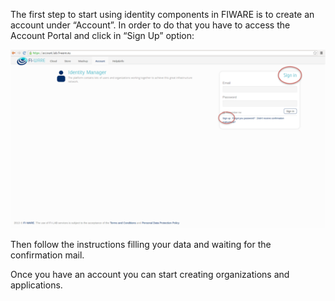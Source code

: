 The first step to start using identity components in FIWARE is to create an
account under “Account”. In order to do that you have to access the Account
Portal and click in “Sign Up” option:

[![HowToCreateYourIdentityInFIWARE1](images/HowToCreateYourIdentityInFIWARE1.png)](images/HowToCreateYourIdentityInFIWARE1.png)

Then follow the instructions filling your data and waiting for the confirmation
mail.

Once you have an account you can start creating organizations and applications.
